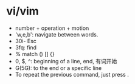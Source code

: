 # vi/vim

- number + operation + motion
- 'w,e,b':  navigate between words.
- 30i- Esc
- 3fq: find
- % match () [] {}
- 0, $, ^: beginning of a line, end, 有词开始
- G(5G):  to the end or a specific line
- To repeat the previous command, just press .
